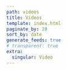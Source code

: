 ```yaml
---
path: videos
title: Videos
template: index.html
paginate_by: 20
sort_by: date
generate_feeds: true
# transparent: true
extra:
  singular: Video
---
```

